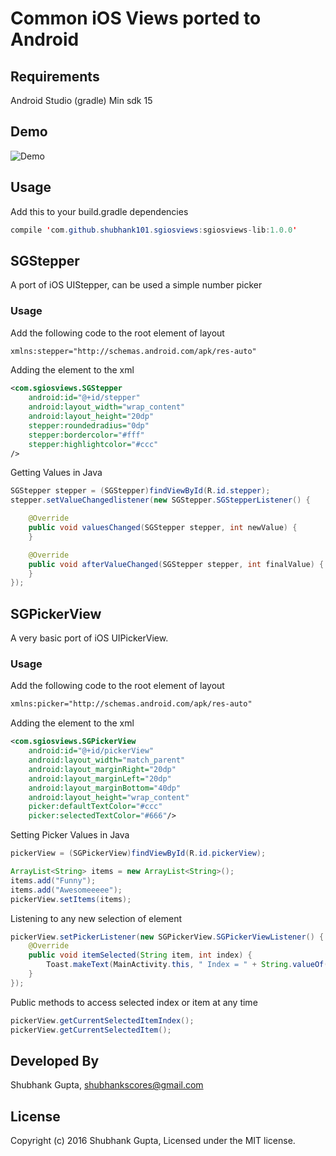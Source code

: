 # Common iOS Views ported to Android

## Requirements
Android Studio (gradle) 
Min sdk 15

## Demo

![Demo](http://i.imgur.com/YCOgHzr.gif)

## Usage

Add this to your build.gradle dependencies

```java
compile 'com.github.shubhank101.sgiosviews:sgiosviews-lib:1.0.0'
```

## SGStepper

A port of iOS UIStepper, can be used a simple number picker

### Usage

Add the following code to the root element of layout
```xml
xmlns:stepper="http://schemas.android.com/apk/res-auto"
```
Adding the element to the xml 

```xml
<com.sgiosviews.SGStepper    
    android:id="@+id/stepper"
    android:layout_width="wrap_content"
    android:layout_height="20dp"
    stepper:roundedradius="0dp"
    stepper:bordercolor="#fff"
    stepper:highlightcolor="#ccc"
/>
```

Getting Values in Java
```java
SGStepper stepper = (SGStepper)findViewById(R.id.stepper);
stepper.setValueChangedlistener(new SGStepper.SGStepperListener() {

    @Override
    public void valuesChanged(SGStepper stepper, int newValue) {
    }

    @Override
    public void afterValueChanged(SGStepper stepper, int finalValue) {
    }
});
```

## SGPickerView

A very basic port of iOS UIPickerView.

### Usage

Add the following code to the root element of layout

```xml
xmlns:picker="http://schemas.android.com/apk/res-auto"
```
Adding the element to the xml 

```xml
<com.sgiosviews.SGPickerView
    android:id="@+id/pickerView"
    android:layout_width="match_parent"
    android:layout_marginRight="20dp"
    android:layout_marginLeft="20dp"
    android:layout_marginBottom="40dp"
    android:layout_height="wrap_content"
    picker:defaultTextColor="#ccc"
    picker:selectedTextColor="#666"/>
```

Setting Picker Values in Java
```java
pickerView = (SGPickerView)findViewById(R.id.pickerView);

ArrayList<String> items = new ArrayList<String>();
items.add("Funny");
items.add("Awesomeeeee");
pickerView.setItems(items);
```

Listening to any new selection of element
```java
pickerView.setPickerListener(new SGPickerView.SGPickerViewListener() {
    @Override
    public void itemSelected(String item, int index) {
        Toast.makeText(MainActivity.this, " Index = " + String.valueOf(index) + " Item name " + item, Toast.LENGTH_SHORT).show();
    }
});
```

Public methods to access selected index or item at any time
```java
pickerView.getCurrentSelectedItemIndex();
pickerView.getCurrentSelectedItem();
```

## Developed By

Shubhank Gupta, shubhankscores@gmail.com

## License

Copyright (c) 2016 Shubhank Gupta, Licensed under the MIT license.
